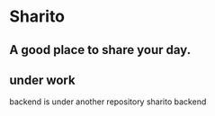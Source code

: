# Sharito

## A good place to share your day.

## under work
backend is under another repository sharito backend
